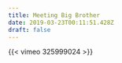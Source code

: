 ```yaml
---
title: Meeting Big Brother
date: 2019-03-23T00:11:51.428Z
draft: false
---
```

{{< vimeo 325999024 >}}
